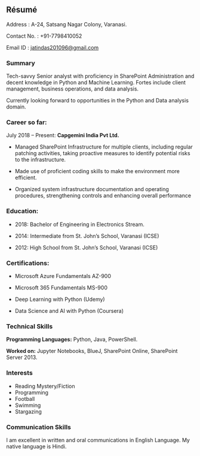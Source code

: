 ## Résumé

Address	    :  A-24, Satsang Nagar Colony, Varanasi.

Contact No. : +91-7798410052                                                                                                                        

Email ID	  : jatindas201096@gmail.com                                                                                                                        

### Summary
Tech-savvy Senior analyst with proficiency in SharePoint Administration and decent knowledge in Python and Machine Learning. Fortes include client management, business operations, and data analysis. 

Currently looking forward to opportunities in the Python and Data analysis domain.

### Career so far:
July 2018 – Present: **Capgemini India Pvt Ltd.**

- Managed SharePoint Infrastructure for multiple clients, including regular patching activities, taking proactive measures to identify potential risks to the infrastructure.

- Made use of proficient coding skills to make the environment more efficient.

- Organized system infrastructure documentation and operating procedures, strengthening controls and enhancing overall performance


### Education:

- 2018: Bachelor of Engineering in Electronics Stream.

- 2014: Intermediate from St. John’s School, Varanasi (ICSE)

- 2012: High School from St. John’s School, Varanasi (ICSE)


### Certifications:

- Microsoft Azure Fundamentals AZ-900

-	Microsoft 365 Fundamentals MS-900

-	Deep Learning with Python (Udemy)

-	Data Science and AI with Python (Coursera)


### Technical Skills

**Programming Languages:** Python, Java, PowerShell.

**Worked on:** Jupyter Notebooks, BlueJ, SharePoint Online, SharePoint Server 2013.

### Interests

- Reading Mystery/Fiction
- Programming
- Football
- Swimming
- Stargazing


### Communication Skills

I am excellent in written and oral communications in English Language. My native language is Hindi.

